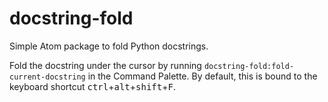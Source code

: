 # docstring-fold

Simple Atom package to fold Python docstrings.

Fold the docstring under the cursor by running `docstring-fold:fold-current-docstring` in the Command Palette. By default, this is bound to the keyboard shortcut <kbd>ctrl</kbd>+<kbd>alt</kbd>+<kbd>shift</kbd>+<kbd>F</kbd>.
